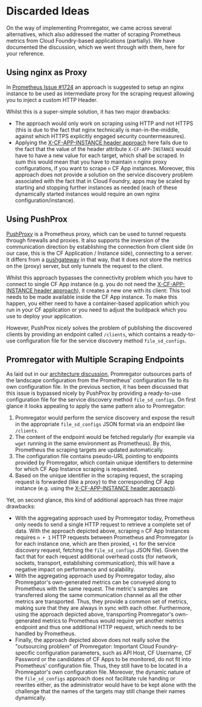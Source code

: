 # Discarded Ideas

On the way of implementing Promregator, we came across several alternatives, which also addressed the matter of scraping Prometheus metrics from Cloud Foundry-based applications (partially). We have documented the discussion, which we went through with them, here for your reference.

## Using nginx as Proxy
In [Prometheus Issue #1724](https://github.com/prometheus/prometheus/issues/1724) an approach is suggested to setup an nginx instance to be used as intermediate proxy for the scraping request allowing you to inject a custom HTTP Header. 

Whilst this is a super-simple solution, it has two major drawbacks:
* The approach would only work on scraping using HTTP and not HTTPS (this is due to the fact that nginx technically is man-in-the-middle, against which HTTPS explicitly engaged security countermeasures). 
* Applying the [X-CF-APP-INSTANCE header approach](https://docs.cloudfoundry.org/concepts/http-routing.html#app-instance-routing) here fails due to the fact that the value of the header attribute `X-CF-APP-INSTANCE` would have to have a new value for each target, which shall be scraped. In sum this would mean that you have to maintain `n` nginx proxy configurations, if you want to scrape `n` CF App instances. Moreover, this approach does not provide a solution on the service discovery problem associated with the fact that in Cloud Foundry, apps may be scaled by starting and stopping further instances as needed (each of these dynamically started instances would require an own nginx configuration/instance).


## Using PushProx

[PushProxy](https://github.com/RobustPerception/PushProx) is a Prometheus proxy, which can be used to tunnel requests through firewalls and proxies. It also supports the inversion of the communication direction by establishing the connection from client side (in our case, this is the CF Application / Instance side), connecting to a server. It differs from a [pushgateway](https://github.com/prometheus/pushgateway) in that way, that it does not store the metrics on the (proxy) server, but only tunnels the request to the client.

Whilst this approach bypasses the connectivity problem which you have to connect to single CF App instance (e.g. you do not need the [X-CF-APP-INSTANCE header approach](https://docs.cloudfoundry.org/concepts/http-routing.html#app-instance-routing)), it creates a new one with its client: This tool needs to be made available inside the CF App instance. To make this happen, you either need to have a container-based application which you run in your CF application or you need to adjust the buildpack which you use to deploy your application.

However, PushProx nicely solves the problem of publishing the discovered clients by providing an endpoint called `/clients`, which contains a ready-to-use configuration file for the service discovery method `file_sd_configs`. 

## Promregator with Multiple Scraping Endpoints

As laid out in our [architecture discussion](architecture.md), Promregator outsources parts of the landscape configuration from the Prometheus' configuration file to its own configuration file. In the previous section, it has been discussed that this issue is bypassed nicely by PushProx by providing a ready-to-use configuration file for the service discovery method `file_sd_configs`. On first glance it looks appealing to apply the same pattern also to Promregator:

1. Promregator would perform the service discovery and expose the result in the appropriate `file_sd_configs` JSON format via an endpoint like `/clients`.
2. The content of the endpoint would be fetched regularly (for example via `wget` running in the same environment as Prometheus). By this, Prometheus the scraping targets are updated automatically.
3. The configuration file contains pseudo-URL pointing to endpoints provided by Promregator, which contain unique identifiers to determine for which CF App Instance scraping is requested.
4. Based on the unique identifier in the scraping request, the scraping request is forwarded (like a proxy) to the corresponding CF App instance (e.g. using the [X-CF-APP-INSTANCE header approach](https://docs.cloudfoundry.org/concepts/http-routing.html#app-instance-routing)).

Yet, on second glance, this kind of additional approach has three major drawbacks:

* With the aggregating approach used by Promregator today, Prometheus only needs to send a single HTTP request to retrieve a complete set of data. With the approach depicted above, scraping `n` CF App Instances requires `n + 1` HTTP requests between Prometheus and Promregator (`n` for each instance one, which are then proxied, `+1` for the service discovery request, fetching the `file_sd_configs` JSON file). Given the fact that for each request additional overhead costs (for network, sockets, transport, establishing communication), this will have a negative impact on performance and scalability.
* With the aggregating approach used by Promregator today, also Promregator's own-generated metrics can be conveyed along to Prometheus with the same request. The metric's samples are transferred along the same communication channel as all the other metrics are transported. Thus, they provide a common set of metrics, making sure that they are always in sync with each other. Furthermore, using the approach depicted above, transporting Promregator's own-generated metrics to Prometheus would require yet another metrics endpoint and thus one additional HTTP request, which needs to be handled by Prometheus.
* Finally, the approach depicted above does not really solve the "outsourcing problem" of Promregator: Important Cloud Foundry-specific configuration parameters, such as API Host, CF Username, CF Password or the candidates of CF Apps to be monitored, do not fit into Prometheus' configuration file. Thus, they still have to be located in a Promregator's own configuration file. Moreover, the dynamic nature of the `file_sd_configs` approach does not facilitate rule handing or rewrites either, as the administrator would have to be kept alone with the challenge that the names of the targets may still change their names dynamically.

